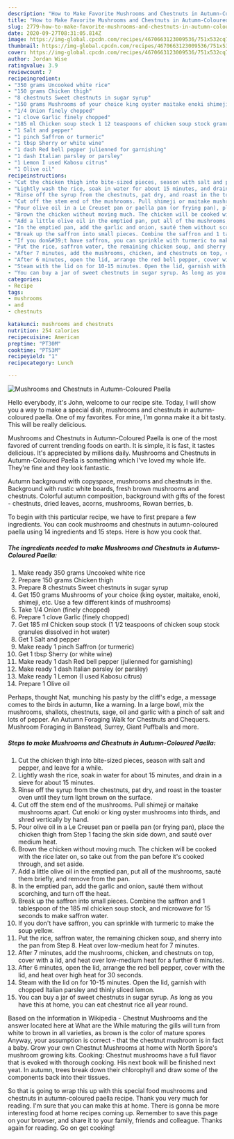 ```yaml
---
description: "How to Make Favorite Mushrooms and Chestnuts in Autumn-Coloured Paella"
title: "How to Make Favorite Mushrooms and Chestnuts in Autumn-Coloured Paella"
slug: 2779-how-to-make-favorite-mushrooms-and-chestnuts-in-autumn-coloured-paella
date: 2020-09-27T08:31:05.814Z
image: https://img-global.cpcdn.com/recipes/4670663123009536/751x532cq70/mushrooms-and-chestnuts-in-autumn-coloured-paella-recipe-main-photo.jpg
thumbnail: https://img-global.cpcdn.com/recipes/4670663123009536/751x532cq70/mushrooms-and-chestnuts-in-autumn-coloured-paella-recipe-main-photo.jpg
cover: https://img-global.cpcdn.com/recipes/4670663123009536/751x532cq70/mushrooms-and-chestnuts-in-autumn-coloured-paella-recipe-main-photo.jpg
author: Jordan Wise
ratingvalue: 3.9
reviewcount: 7
recipeingredient:
- "350 grams Uncooked white rice"
- "150 grams Chicken thigh"
- "8 chestnuts Sweet chestnuts in sugar syrup"
- "150 grams Mushrooms of your choice king oyster maitake enoki shimeji etc Use a few different kinds of mushrooms"
- "1/4 Onion finely chopped"
- "1 clove Garlic finely chopped"
- "185 ml Chicken soup stock 1 12 teaspoons of chicken soup stock granules dissolved in hot water"
- "1 Salt and pepper"
- "1 pinch Saffron or turmeric"
- "1 tbsp Sherry or white wine"
- "1 dash Red bell pepper julienned for garnishing"
- "1 dash Italian parsley or parsley"
- "1 Lemon I used Kabosu citrus"
- "1 Olive oil"
recipeinstructions:
- "Cut the chicken thigh into bite-sized pieces, season with salt and pepper, and leave for a while."
- "Lightly wash the rice, soak in water for about 15 minutes, and drain in a sieve for about 15 minutes."
- "Rinse off the syrup from the chestnuts, pat dry, and roast in the toaster oven until they turn light brown on the surface."
- "Cut off the stem end of the mushrooms. Pull shimeji or maitake mushrooms apart. Cut enoki or king oyster mushrooms into thirds, and shred vertically by hand."
- "Pour olive oil in a Le Creuset pan or paella pan (or frying pan), place the chicken thigh from Step 1 facing the skin side down, and sauté over medium heat."
- "Brown the chicken without moving much. The chicken will be cooked with the rice later on, so take out from the pan before it&#39;s cooked through, and set aside."
- "Add a little olive oil in the emptied pan, put all of the mushrooms, sauté them briefly, and remove from the pan."
- "In the emptied pan, add the garlic and onion, sauté them without scorching, and turn off the heat."
- "Break up the saffron into small pieces. Combine the saffron and 1 tablespoon of the 185 ml chicken soup stock, and microwave for 15 seconds to make saffron water."
- "If you don&#39;t have saffron, you can sprinkle with turmeric to make the soup yellow."
- "Put the rice, saffron water, the remaining chicken soup, and sherry into the pan from Step 8. Heat over low-medium heat for 7 minutes."
- "After 7 minutes, add the mushrooms, chicken, and chestnuts on top, cover with a lid, and heat over low-medium heat for a further 6 minutes."
- "After 6 minutes, open the lid, arrange the red bell pepper, cover with the lid, and heat over high heat for 30 seconds."
- "Steam with the lid on for 10-15 minutes. Open the lid, garnish with chopped Italian parsley and thinly sliced lemon."
- "You can buy a jar of sweet chestnuts in sugar syrup. As long as you have this at home, you can eat chestnut rice all year round."
categories:
- Recipe
tags:
- mushrooms
- and
- chestnuts

katakunci: mushrooms and chestnuts 
nutrition: 254 calories
recipecuisine: American
preptime: "PT30M"
cooktime: "PT53M"
recipeyield: "1"
recipecategory: Lunch

---
```



![Mushrooms and Chestnuts in Autumn-Coloured Paella](https://img-global.cpcdn.com/recipes/4670663123009536/751x532cq70/mushrooms-and-chestnuts-in-autumn-coloured-paella-recipe-main-photo.jpg)

Hello everybody, it's John, welcome to our recipe site. Today, I will show you a way to make a special dish, mushrooms and chestnuts in autumn-coloured paella. One of my favorites. For mine, I'm gonna make it a bit tasty. This will be really delicious.

Mushrooms and Chestnuts in Autumn-Coloured Paella is one of the most favored of current trending foods on earth. It is simple, it is fast, it tastes delicious. It's appreciated by millions daily. Mushrooms and Chestnuts in Autumn-Coloured Paella is something which I've loved my whole life. They're fine and they look fantastic.

Autumn background with copyspace, mushrooms and chestnuts in the. Background with rustic white boards, fresh brown mushrooms and chestnuts. Colorful autumn composition, background with gifts of the forest - chestnuts, dried leaves, acorns, mushrooms, Rowan berries, b.


To begin with this particular recipe, we have to first prepare a few ingredients. You can cook mushrooms and chestnuts in autumn-coloured paella using 14 ingredients and 15 steps. Here is how you cook that.

<!--inarticleads1-->

##### The ingredients needed to make Mushrooms and Chestnuts in Autumn-Coloured Paella:

1. Make ready 350 grams Uncooked white rice
1. Prepare 150 grams Chicken thigh
1. Prepare 8 chestnuts Sweet chestnuts in sugar syrup
1. Get 150 grams Mushrooms of your choice (king oyster, maitake, enoki, shimeji, etc. Use a few different kinds of mushrooms)
1. Take 1/4 Onion (finely chopped)
1. Prepare 1 clove Garlic (finely chopped)
1. Get 185 ml Chicken soup stock (1 1/2 teaspoons of chicken soup stock granules dissolved in hot water)
1. Get 1 Salt and pepper
1. Make ready 1 pinch Saffron (or turmeric)
1. Get 1 tbsp Sherry (or white wine)
1. Make ready 1 dash Red bell pepper (julienned for garnishing)
1. Make ready 1 dash Italian parsley (or parsley)
1. Make ready 1 Lemon (I used Kabosu citrus)
1. Prepare 1 Olive oil


Perhaps, thought Nat, munching his pasty by the cliff&#39;s edge, a message comes to the birds in autumn, like a warning. In a large bowl, mix the mushrooms, shallots, chestnuts, sage, oil and garlic with a pinch of salt and lots of pepper. An Autumn Foraging Walk for Chestnuts and Chequers. Mushroom Foraging in Banstead, Surrey, Giant Puffballs and more. 

<!--inarticleads2-->

##### Steps to make Mushrooms and Chestnuts in Autumn-Coloured Paella:

1. Cut the chicken thigh into bite-sized pieces, season with salt and pepper, and leave for a while.
1. Lightly wash the rice, soak in water for about 15 minutes, and drain in a sieve for about 15 minutes.
1. Rinse off the syrup from the chestnuts, pat dry, and roast in the toaster oven until they turn light brown on the surface.
1. Cut off the stem end of the mushrooms. Pull shimeji or maitake mushrooms apart. Cut enoki or king oyster mushrooms into thirds, and shred vertically by hand.
1. Pour olive oil in a Le Creuset pan or paella pan (or frying pan), place the chicken thigh from Step 1 facing the skin side down, and sauté over medium heat.
1. Brown the chicken without moving much. The chicken will be cooked with the rice later on, so take out from the pan before it&#39;s cooked through, and set aside.
1. Add a little olive oil in the emptied pan, put all of the mushrooms, sauté them briefly, and remove from the pan.
1. In the emptied pan, add the garlic and onion, sauté them without scorching, and turn off the heat.
1. Break up the saffron into small pieces. Combine the saffron and 1 tablespoon of the 185 ml chicken soup stock, and microwave for 15 seconds to make saffron water.
1. If you don&#39;t have saffron, you can sprinkle with turmeric to make the soup yellow.
1. Put the rice, saffron water, the remaining chicken soup, and sherry into the pan from Step 8. Heat over low-medium heat for 7 minutes.
1. After 7 minutes, add the mushrooms, chicken, and chestnuts on top, cover with a lid, and heat over low-medium heat for a further 6 minutes.
1. After 6 minutes, open the lid, arrange the red bell pepper, cover with the lid, and heat over high heat for 30 seconds.
1. Steam with the lid on for 10-15 minutes. Open the lid, garnish with chopped Italian parsley and thinly sliced lemon.
1. You can buy a jar of sweet chestnuts in sugar syrup. As long as you have this at home, you can eat chestnut rice all year round.


Based on the information in Wikipedia - Chestnut Mushrooms and the answer located here at What are the While maturing the gills will turn from white to brown in all varieties, as brown is the color of mature spores Anyway, your assumption is correct - that the chestnut mushroom is in fact a baby. Grow your own Chestnut Mushrooms at home with North Spore&#39;s mushroom growing kits. Cooking: Chestnut mushrooms have a full flavor that is evoked with thorough cooking. His next book will be finished next yeat. In autumn, trees break down their chlorophyll and draw some of the components back into their tissues. 

So that is going to wrap this up with this special food mushrooms and chestnuts in autumn-coloured paella recipe. Thank you very much for reading. I'm sure that you can make this at home. There is gonna be more interesting food at home recipes coming up. Remember to save this page on your browser, and share it to your family, friends and colleague. Thanks again for reading. Go on get cooking!
